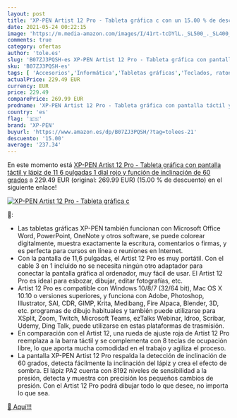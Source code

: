 ```yaml
---
layout: post
title: 'XP-PEN Artist 12 Pro - Tableta gráfica c con un 15.00 % de descuento'
date: 2021-05-24 00:22:15
image: 'https://m.media-amazon.com/images/I/41rt-tcDYlL._SL500_._SL400_.jpg'
comments: true
category: ofertas
author: 'tole.es'
slug: 'B07ZJ3PQSH-es XP-PEN Artist 12 Pro - Tableta gráfica con pantalla táctil...'
sku: 'B07ZJ3PQSH-es'
tags: [ 'Accesorios','Informática','Tabletas gráficas','Teclados, ratones y periféricos de entrada','lápiz','xp-pen', ]
actualPrice: 229.49 EUR
currency: EUR
price: 229.49
comparePrice: 269.99 EUR
prodname: 'XP-PEN Artist 12 Pro - Tableta gráfica con pantalla táctil y lápiz  de 11 6 pulgadas  1 dial rojo y función de inclinación de 60 grados'
country: 'es'
flag: '🇪🇸'
brand: 'XP-PEN'
buyurl: 'https://www.amazon.es/dp/B07ZJ3PQSH/?tag=tolees-21'
descuento: '15.00'
average: '237.34'
---
```


En este momento está [XP-PEN Artist 12 Pro - Tableta gráfica con pantalla táctil y lápiz  de 11 6 pulgadas  1 dial rojo y función de inclinación de 60 grados](https://www.amazon.es/dp/B07ZJ3PQSH/?tag=tolees-21) a 229.49 EUR (original: 269.99 EUR) (15.00 %  de descuento) en el siguiente enlace!

[![XP-PEN Artist 12 Pro - Tableta gráfica c](https://m.media-amazon.com/images/I/41rt-tcDYlL._SL500_._SL400_.jpg)](https://www.amazon.es/dp/B07ZJ3PQSH/?tag=tolees-21)

🔎:

- Las tabletas gráficas XP-PEN también funcionan con Microsoft Office Word, PowerPoint, OneNote y otros software, se puede colorear digitalmente, muestra exactamente la escritura, comentarios o firmas, y es perfecta para cursos en línea o reuniones en Internet.
- Con la pantalla de 11,6 pulgadas, el Artist 12 Pro es muy portátil. Con el cable 3 en 1 incluido no se necesita ningún otro adaptador para conectar la pantalla gráfica al ordenador, muy fácil de usar. El Artist 12 Pro es ideal para esbozar, dibujar, editar fotografías, etc.
- Artist 12 Pro es compatible con Windows 10/8/7 (32/64 bit), Mac OS X 10.10 o versiones superiores, y funciona con Adobe, Photoshop, Illustrator, SAI, CDR, GIMP, Krita, Medibang, Fire Alpaca, Blender, 3D, etc. programas de dibujo habituales y también puede utilizarse para XSplit, Zoom, Twitch, Microsoft Teams, ezTalks Webinar, Idroo, Scribar, Udemy, Ding Talk, puede utilizarse en estas plataformas de trasmisión.
- En comparación con el Artist 12, una rueda de ajuste roja de Artist 12 Pro reemplaza a la barra táctil y se complementa con 8 teclas de ocupación libre, lo que aporta mucha comodidad en el trabajo y agiliza el proceso.
- La pantalla XP-PEN Artist 12 Pro respalda la detección de inclinación de 60 grados, detecta fácilmente la inclinación del lápiz y crea el efecto de sombra. El lápiz PA2 cuenta con 8192 niveles de sensibilidad a la presión, detecta y muestra con precisión los pequeños cambios de presión. Con el Artist 12 Pro podrá dibujar todo lo que desee, no importa lo que sea.

[🛒 Aquí!!!](https://www.amazon.es/dp/B07ZJ3PQSH/?tag=tolees-21)
